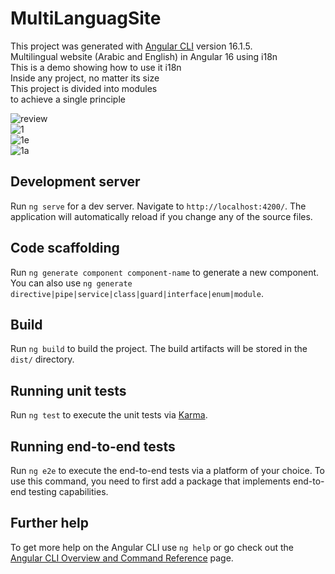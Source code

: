 # MultiLanguagSite

This project was generated with [Angular CLI](https://github.com/angular/angular-cli) version 16.1.5.
<br>
Multilingual website (Arabic and English) in Angular 16 using i18n
<br>
This is a demo showing how to use it i18n 
<br>
Inside any project, no matter its size
<br>
This project is divided into modules
<br>
to achieve a single principle
<br>

![review](https://github.com/SamoulMalak/MultiLanguagSite/assets/108104669/992511e4-644c-4c90-8e8e-2085649416a8)
<br>
![1](https://github.com/SamoulMalak/MultiLanguagSite/assets/108104669/a390bdf4-5a51-4dae-b500-bdc4205830a0)
<br>
![1e](https://github.com/SamoulMalak/MultiLanguagSite/assets/108104669/c3c522dd-6f0f-4842-937c-66edfba0a7cc)
<br>
![1a](https://github.com/SamoulMalak/MultiLanguagSite/assets/108104669/909383ac-e22e-4c69-b473-c3cb57735508)

## Development server

Run `ng serve` for a dev server. Navigate to `http://localhost:4200/`. The application will automatically reload if you change any of the source files.

## Code scaffolding

Run `ng generate component component-name` to generate a new component. You can also use `ng generate directive|pipe|service|class|guard|interface|enum|module`.

## Build

Run `ng build` to build the project. The build artifacts will be stored in the `dist/` directory.

## Running unit tests

Run `ng test` to execute the unit tests via [Karma](https://karma-runner.github.io).

## Running end-to-end tests

Run `ng e2e` to execute the end-to-end tests via a platform of your choice. To use this command, you need to first add a package that implements end-to-end testing capabilities.

## Further help

To get more help on the Angular CLI use `ng help` or go check out the [Angular CLI Overview and Command Reference](https://angular.io/cli) page.
